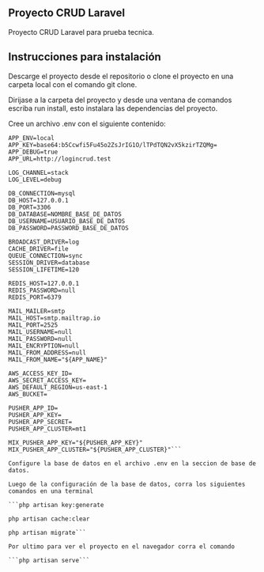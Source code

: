## Proyecto CRUD Laravel

Proyecto CRUD Laravel para prueba tecnica.

## Instrucciones para instalación

Descarge el proyecto desde el repositorio o clone el proyecto en una carpeta local con el comando git clone.

Dirijase a la carpeta del proyecto y desde una ventana de comandos escriba run install, esto instalara las dependencias del proyecto.

Cree un archivo .env con el siguiente contenido:

```APP_NAME=Laravel
APP_ENV=local
APP_KEY=base64:b5Ccwfi5Fu45o2ZsJrIG1O/lTPdTQN2vX5kzirTZQMg=
APP_DEBUG=true
APP_URL=http://logincrud.test

LOG_CHANNEL=stack
LOG_LEVEL=debug

DB_CONNECTION=mysql
DB_HOST=127.0.0.1
DB_PORT=3306
DB_DATABASE=NOMBRE_BASE_DE_DATOS
DB_USERNAME=USUARIO_BASE_DE_DATOS
DB_PASSWORD=PASSWORD_BASE_DE_DATOS

BROADCAST_DRIVER=log
CACHE_DRIVER=file
QUEUE_CONNECTION=sync
SESSION_DRIVER=database
SESSION_LIFETIME=120

REDIS_HOST=127.0.0.1
REDIS_PASSWORD=null
REDIS_PORT=6379

MAIL_MAILER=smtp
MAIL_HOST=smtp.mailtrap.io
MAIL_PORT=2525
MAIL_USERNAME=null
MAIL_PASSWORD=null
MAIL_ENCRYPTION=null
MAIL_FROM_ADDRESS=null
MAIL_FROM_NAME="${APP_NAME}"

AWS_ACCESS_KEY_ID=
AWS_SECRET_ACCESS_KEY=
AWS_DEFAULT_REGION=us-east-1
AWS_BUCKET=

PUSHER_APP_ID=
PUSHER_APP_KEY=
PUSHER_APP_SECRET=
PUSHER_APP_CLUSTER=mt1

MIX_PUSHER_APP_KEY="${PUSHER_APP_KEY}"
MIX_PUSHER_APP_CLUSTER="${PUSHER_APP_CLUSTER}"```

Configure la base de datos en el archivo .env en la seccion de base de datos.

Luego de la configuración de la base de datos, corra los siguientes comandos en una terminal 

```php artisan key:generate

php artisan cache:clear

php artisan migrate```

Por ultimo para ver el proyecto en el navegador corra el comando 

```php artisan serve```
